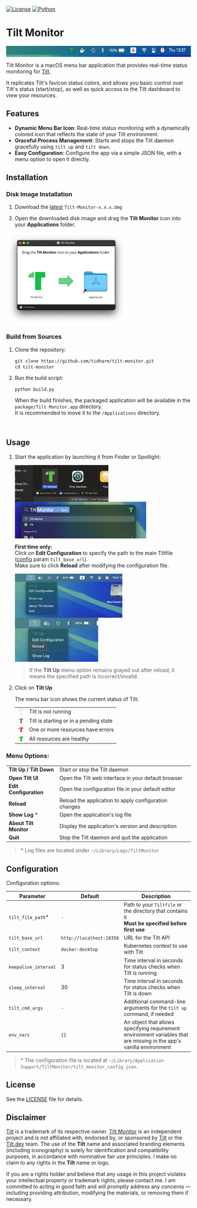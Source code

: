 [![License](https://img.shields.io/badge/License-Apache%202.0-blue.svg)](https://www.apache.org/licenses/LICENSE-2.0)
[![Python](https://img.shields.io/badge/python-3.9-blue.svg)](https://www.python.org/downloads/release/python-390/)

# Tilt Monitor

<img src="resources/readme/menubar-main.png" alt="Tilt Monitor" height="30" style="vertical-align:middle;"><br/>

Tilt Monitor is a macOS menu bar application that provides real-time status monitoring for [Tilt](https://tilt.dev/).  

It replicates Tilt's favicon status colors, and allows you basic control over Tilt's status (start/stop), as well as quick access to the Tilt dashboard to view your resources.

## Features

- **Dynamic Menu Bar Icon**: Real-time status monitoring with a dynamically colored icon that reflects the state of your Tilt environment.
- **Graceful Process Management**: Starts and stops the Tilt daemon gracefully using `tilt up` and `tilt down`.
- **Easy Configuration**: Configure the app via a simple JSON file, with a menu option to open it directly.

## Installation

### Disk Image Installation

1. Download the [latest](https://github.com/tidharm/tilt-monitor/releases/latest) `Tilt-Monitor-x.x.x.dmg`  

2. Open the downloaded disk image and drag the **Tilt Monitor** icon into your **Applications** folder.  

<img src="resources/readme/dmg-installation.png" alt="Disk Image Installation" height="250" style="vertical-align:middle;"><br/>

### Build from Sources

1. Clone the repository:
   ```
   git clone https://github.com/tidharm/tilt-monitor.git
   cd tilt-monitor
   ```

2. Run the build script:
   ```
   python build.py
   ```

   When the build finishes, the packaged application will be available in the `package/Tilt Monitor.app` directory.  
   It is recommended to move it to the `/Applications` directory.

<br/>

## Usage

1. Start the application by launching it from Finder or Spotlight:  

    <img src="resources/readme/app-finder.png" alt="Finder" height="100" style="vertical-align:middle;">
    <img src="resources/readme/app-spotlight.png" alt="Spotlight" height="100" style="vertical-align:middle;">
    <br/>

    **First time only:**  
    Click on **Edit Configuration** to specify the path to the main Tiltfile ([config](#configuration) param `tilt_base_url`).  
    Make sure to click **Reload** after modifying the configuration file.  

    <img src="resources/readme/menubar-config.png" alt="Edit Configuration" height="120" style="vertical-align:middle;">
    <img src="resources/readme/menubar-config-reload.png" alt="Reload Configuration" height="120" style="vertical-align:middle;">
    <br/>
    
    > If the **Tilt Up** menu option remains grayed out after reload, it means the specified path is incorrect/invalid.  
    

2. Click on **Tilt Up**

    The menu bar icon shows the current status of Tilt:

    |                                                                                                            |                                        |
    |------------------------------------------------------------------------------------------------------------|----------------------------------------|
    | <img alt="Transparent" src="resources/readme/transparent.png" height="18" style="vertical-align:middle;">  | Tilt is not running                    |
    | <img alt="Gray" src="resources/readme/gray.png" height="18" style="vertical-align:middle;">                | Tilt is starting or in a pending state |    
    | <img alt="Red" src="resources/readme/red.png" height="18" style="vertical-align:middle;">                  | One or more resources have errors      |
    | <img alt="Green" src="resources/readme/green.png" height="18" style="vertical-align:middle;">              | All resources are healthy              |
    

### Menu Options:  

|                         |                                                       |
|-------------------------|-------------------------------------------------------|
| **Tilt Up / Tilt Down** | Start or stop the Tilt daemon                         |
| **Open Tilt UI**        | Open the Tilt web interface in your default browser   |
| **Edit Configuration**  | Open the configuration file in your default editor    |
| **Reload**              | Reload the application to apply configuration changes |
| **Show Log** \*         | Open the application's log file                       |
| **About Tilt Monitor**  | Display the application's version and description     |
| **Quit**                | Stop the Tilt daemon and quit the application         |

> \* Log files are located under `~/Library/Logs/TiltMonitor`  

## Configuration

Configuration options:

| Parameter            | Default                  | Description                                                                                                          |
|----------------------|--------------------------|----------------------------------------------------------------------------------------------------------------------|
| `tilt_file_path`*    | `-`                      | Path to your `Tiltfile` or the directory that contains it<br/>**Must be specified before first use**                 |
| `tilt_base_url`      | `http://localhost:10350` | URL for the Tilt API                                                                                                 |
| `tilt_context`       | `docker-desktop`         | Kubernetes context to use with Tilt                                                                                  |
| `keepalive_interval` | 3                        | Time interval in seconds for status checks when Tilt is running                                                      |
| `sleep_interval`     | 30                       | Time interval in seconds for status checks when Tilt is down                                                         |
| `tilt_cmd_args`      | `-`                      | Additional command-line arguments for the `tilt up` command, if needed                                               |
| `env_vars`           | `{}`                     | An object that allows specifying requirement environment variables that are missing in the app's vanilla environment |

> \* The configuration file is located at `~/Library/Application Support/TiltMonitor/tilt_monitor_config.json`.


## License

See the [LICENSE](LICENSE) file for details.


## Disclaimer

[Tilt](https://tilt.dev/) is a trademark of its respective owner. [Tilt Monitor](https://github.com/tidharm/tilt-monitor) is an independent project and is not affiliated with, endorsed by, or sponsored by [Tilt](https://tilt.dev/) or the [Tilt.dev](https://github.com/tilt-dev) team.
The use of the **Tilt** name and associated branding elements (including iconography) is solely for identification and compatibility purposes, in accordance with nominative fair use principles. I make no claim to any rights in the **Tilt** name or logo.

If you are a rights holder and believe that any usage in this project violates your intellectual property or trademark rights, please contact me. I am committed to acting in good faith and will promptly address any concerns — including providing attribution, modifying the materials, or removing them if necessary.

 
